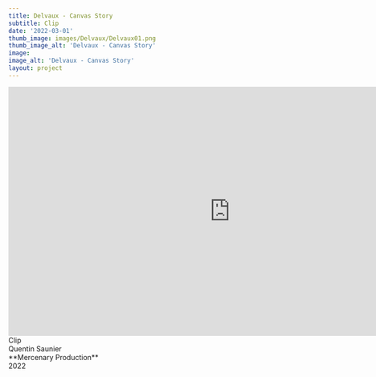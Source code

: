 ```yaml
---
title: Delvaux - Canvas Story
subtitle: Clip
date: '2022-03-01'
thumb_image: images/Delvaux/Delvaux01.png
thumb_image_alt: 'Delvaux - Canvas Story'
image: 
image_alt: 'Delvaux - Canvas Story'
layout: project
---
```


<iframe width="882" height="496" src="https://www.youtube.com/embed/ylFW5xg1N3M" title="Delvaux | CANVAS STORY" frameborder="0" allow="accelerometer; autoplay; clipboard-write; encrypted-media; gyroscope; picture-in-picture" allowfullscreen></iframe>
Clip <br>
Quentin Saunier <br>
**Mercenary Production** <br>
2022 <br>
